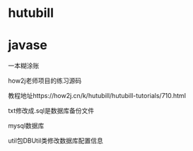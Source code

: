 # hutubill
# javase

一本糊涂账

how2j老师项目的练习源码

教程地址https://how2j.cn/k/hutubill/hutubill-tutorials/710.html

txt修改成.sql是数据库备份文件

mysql数据库

util包DBUtil类修改数据库配置信息
